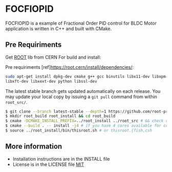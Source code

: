 # FOCFIOPID
FOCFIOPID is a example of Fractional Order PID control for BLDC Motor application is written in C++ and built with CMake.

## Pre Requiriments

Get [ROOT](https://root.cern/install/#build-from-source) lib from CERN 
For build and install:

Pre requiriments [ref]https://root.cern/install/dependencies/: 
```bash
sudo apt-get install dpkg-dev cmake g++ gcc binutils libx11-dev libxpm-dev \
libxft-dev libxext-dev python libssl-dev
```

The latest stable branch gets updated automatically on each release.
You may update your local copy by issuing a `git pull` command from within `root_src/`.
```bash
$ git clone --branch latest-stable --depth=1 https://github.com/root-project/root.git root_src
$ mkdir root_build root_install && cd root_build
$ cmake -DCMAKE_INSTALL_PREFIX=../root_install ../root_src # && check cmake configuration output for warnings or errors
$ cmake --build . -- install -j4 # if you have 4 cores available for compilation
$ source ../root_install/bin/thisroot.sh # or thisroot.{fish,csh
```

## More information
- Installation instructions are in the INSTALL file
- License is in the LICENSE file
  [MIT](https://choosealicense.com/licenses/mit/)

